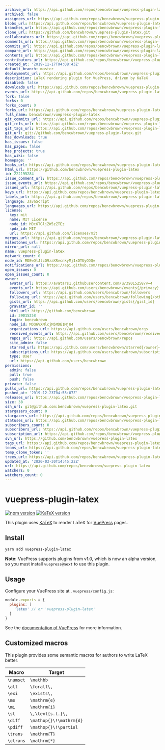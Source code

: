 ```yaml
---
archive_url: https://api.github.com/repos/bencwbrown/vuepress-plugin-latex/{archive_format}{/ref}
archived: false
assignees_url: https://api.github.com/repos/bencwbrown/vuepress-plugin-latex/assignees{/user}
blobs_url: https://api.github.com/repos/bencwbrown/vuepress-plugin-latex/git/blobs{/sha}
branches_url: https://api.github.com/repos/bencwbrown/vuepress-plugin-latex/branches{/branch}
clone_url: https://github.com/bencwbrown/vuepress-plugin-latex.git
collaborators_url: https://api.github.com/repos/bencwbrown/vuepress-plugin-latex/collaborators{/collaborator}
comments_url: https://api.github.com/repos/bencwbrown/vuepress-plugin-latex/comments{/number}
commits_url: https://api.github.com/repos/bencwbrown/vuepress-plugin-latex/commits{/sha}
compare_url: https://api.github.com/repos/bencwbrown/vuepress-plugin-latex/compare/{base}...{head}
contents_url: https://api.github.com/repos/bencwbrown/vuepress-plugin-latex/contents/{+path}
contributors_url: https://api.github.com/repos/bencwbrown/vuepress-plugin-latex/contributors
created_at: '2019-11-17T04:08:43Z'
default_branch: master
deployments_url: https://api.github.com/repos/bencwbrown/vuepress-plugin-latex/deployments
description: LaTeX rendering plugin for VuePress, driven by KaTeX
disabled: false
downloads_url: https://api.github.com/repos/bencwbrown/vuepress-plugin-latex/downloads
events_url: https://api.github.com/repos/bencwbrown/vuepress-plugin-latex/events
fork: false
forks: 0
forks_count: 0
forks_url: https://api.github.com/repos/bencwbrown/vuepress-plugin-latex/forks
full_name: bencwbrown/vuepress-plugin-latex
git_commits_url: https://api.github.com/repos/bencwbrown/vuepress-plugin-latex/git/commits{/sha}
git_refs_url: https://api.github.com/repos/bencwbrown/vuepress-plugin-latex/git/refs{/sha}
git_tags_url: https://api.github.com/repos/bencwbrown/vuepress-plugin-latex/git/tags{/sha}
git_url: git://github.com/bencwbrown/vuepress-plugin-latex.git
has_downloads: true
has_issues: false
has_pages: false
has_projects: true
has_wiki: false
homepage: ''
hooks_url: https://api.github.com/repos/bencwbrown/vuepress-plugin-latex/hooks
html_url: https://github.com/bencwbrown/vuepress-plugin-latex
id: 222195284
issue_comment_url: https://api.github.com/repos/bencwbrown/vuepress-plugin-latex/issues/comments{/number}
issue_events_url: https://api.github.com/repos/bencwbrown/vuepress-plugin-latex/issues/events{/number}
issues_url: https://api.github.com/repos/bencwbrown/vuepress-plugin-latex/issues{/number}
keys_url: https://api.github.com/repos/bencwbrown/vuepress-plugin-latex/keys{/key_id}
labels_url: https://api.github.com/repos/bencwbrown/vuepress-plugin-latex/labels{/name}
language: JavaScript
languages_url: https://api.github.com/repos/bencwbrown/vuepress-plugin-latex/languages
license:
  key: mit
  name: MIT License
  node_id: MDc6TGljZW5zZTEz
  spdx_id: MIT
  url: https://api.github.com/licenses/mit
merges_url: https://api.github.com/repos/bencwbrown/vuepress-plugin-latex/merges
milestones_url: https://api.github.com/repos/bencwbrown/vuepress-plugin-latex/milestones{/number}
mirror_url: null
name: vuepress-plugin-latex
network_count: 0
node_id: MDEwOlJlcG9zaXRvcnkyMjIxOTUyODQ=
notifications_url: https://api.github.com/repos/bencwbrown/vuepress-plugin-latex/notifications{?since,all,participating}
open_issues: 0
open_issues_count: 0
owner:
  avatar_url: https://avatars1.githubusercontent.com/u/39015258?v=4
  events_url: https://api.github.com/users/bencwbrown/events{/privacy}
  followers_url: https://api.github.com/users/bencwbrown/followers
  following_url: https://api.github.com/users/bencwbrown/following{/other_user}
  gists_url: https://api.github.com/users/bencwbrown/gists{/gist_id}
  gravatar_id: ''
  html_url: https://github.com/bencwbrown
  id: 39015258
  login: bencwbrown
  node_id: MDQ6VXNlcjM5MDE1MjU4
  organizations_url: https://api.github.com/users/bencwbrown/orgs
  received_events_url: https://api.github.com/users/bencwbrown/received_events
  repos_url: https://api.github.com/users/bencwbrown/repos
  site_admin: false
  starred_url: https://api.github.com/users/bencwbrown/starred{/owner}{/repo}
  subscriptions_url: https://api.github.com/users/bencwbrown/subscriptions
  type: User
  url: https://api.github.com/users/bencwbrown
permissions:
  admin: false
  pull: true
  push: false
private: false
pulls_url: https://api.github.com/repos/bencwbrown/vuepress-plugin-latex/pulls{/number}
pushed_at: '2019-12-23T04:53:07Z'
releases_url: https://api.github.com/repos/bencwbrown/vuepress-plugin-latex/releases{/id}
size: 38
ssh_url: git@github.com:bencwbrown/vuepress-plugin-latex.git
stargazers_count: 0
stargazers_url: https://api.github.com/repos/bencwbrown/vuepress-plugin-latex/stargazers
statuses_url: https://api.github.com/repos/bencwbrown/vuepress-plugin-latex/statuses/{sha}
subscribers_count: 0
subscribers_url: https://api.github.com/repos/bencwbrown/vuepress-plugin-latex/subscribers
subscription_url: https://api.github.com/repos/bencwbrown/vuepress-plugin-latex/subscription
svn_url: https://github.com/bencwbrown/vuepress-plugin-latex
tags_url: https://api.github.com/repos/bencwbrown/vuepress-plugin-latex/tags
teams_url: https://api.github.com/repos/bencwbrown/vuepress-plugin-latex/teams
temp_clone_token: ''
trees_url: https://api.github.com/repos/bencwbrown/vuepress-plugin-latex/git/trees{/sha}
updated_at: '2020-03-30T14:45:22Z'
url: https://api.github.com/repos/bencwbrown/vuepress-plugin-latex
watchers: 0
watchers_count: 0
---
```


# vuepress-plugin-latex

[![npm version](https://img.shields.io/npm/v/vuepress-plugin-latex.svg)](https://www.npmjs.com/package/vuepress-plugin-latex)
[![KaTeX version](https://img.shields.io/badge/KaTeX%20version-0.10.0-green.svg)](https://katex.org)

This plugin uses [KaTeX](https://katex.org) to render LaTeX for [VuePress](https://vuepress.vuejs.org) pages.

## Install
```bash
yarn add vuepress-plugin-latex
```
**Note:** VuePress supports plugins from v1.0, which is now an alpha version, so you must install `vuepress@next` to use this plugin.

## Usage
Configure your VuePress site at `.vuepress/config.js`:
```js
module.exports = {
  plugins: [
    'latex' // or 'vuepress-plugin-latex'
  ]
}
```

See the [documentation of VuePress](https://vuepress.vuejs.org/plugin/using-a-plugin.html) for more information.

## Customized macros
This plugin provides some semantic macros for authors to write LaTeX better:

| Macro     | Target                  |
| --------- | ----------------------- |
| `\numset` | `\mathbb`               |
| `\all`    | `\forall\,`             |
| `\exi`    | `\exists\,`             |
| `\me`     | `\mathrm{e}`            |
| `\mi`     | `\mathrm{i}`            |
| `\st`     | `\,\text{s.t.}\,`       |
| `\diff`   | `\mathop{}\!\mathrm{d}` |
| `\pdiff`  | `\mathop{}\!\partial`   |
| `\trans`  | `\mathrm{T}`            |
| `\ctrans` | `\mathrm{*}`            |
